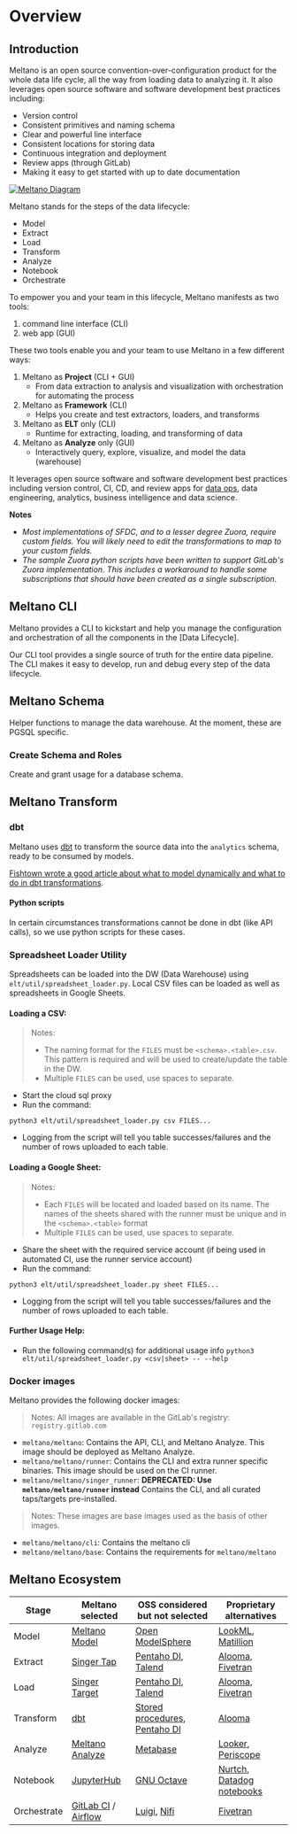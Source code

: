 # Overview

## Introduction

Meltano is an open source convention-over-configuration product for the whole data life cycle, all the way from loading data to analyzing it. It also leverages open source software and software development best practices including:

- Version control
- Consistent primitives and naming schema
- Clear and powerful line interface
- Consistent locations for storing data
- Continuous integration and deployment
- Review apps (through GitLab)
- Making it easy to get started with up to date documentation

[![Meltano Diagram](/meltano-diagram.png)](/meltano-diagram.png)

Meltano stands for the steps of the data lifecycle:

- Model
- Extract
- Load
- Transform
- Analyze
- Notebook
- Orchestrate

To empower you and your team in this lifecycle, Meltano manifests as two tools:

1. command line interface (CLI)
1. web app (GUI)

These two tools enable you and your team to use Meltano in a few different ways:
1. Meltano as **Project** (CLI + GUI)
    - From data extraction to analysis and visualization with orchestration for automating the process
1. Meltano as **Framework** (CLI)
    - Helps you create and test extractors, loaders, and transforms
1. Meltano as **ELT** only (CLI)
    - Runtime for extracting, loading, and transforming of data
1. Meltano as **Analyze** only (GUI)
    - Interactively query, explore, visualize, and model the data (warehouse)

It leverages open source software and software development best practices including version control, CI, CD, and review apps for [data ops](https://en.wikipedia.org/wiki/DataOps), data engineering, analytics, business intelligence and data science.

**Notes**

- _Most implementations of SFDC, and to a lesser degree Zuora, require custom fields. You will likely need to edit the transformations to map to your custom fields._
- _The sample Zuora python scripts have been written to support GitLab's Zuora implementation. This includes a workaround to handle some subscriptions that should have been created as a single subscription._

## Meltano CLI

Meltano provides a CLI to kickstart and help you manage the configuration and orchestration of all the components in the [Data Lifecycle].

Our CLI tool provides a single source of truth for the entire data pipeline. The CLI makes it easy to develop, run and debug every step of the data lifecycle.

## Meltano Schema

Helper functions to manage the data warehouse. At the moment, these are PGSQL specific.

### Create Schema and Roles

Create and grant usage for a database schema.

## Meltano Transform

### dbt

Meltano uses [dbt](https://docs.getdbt.com/) to transform the source data into the `analytics` schema, ready to be consumed by models.

[Fishtown wrote a good article about what to model dynamically and what to do in dbt transformations](https://blog.fishtownanalytics.com/how-do-you-decide-what-to-model-in-dbt-vs-lookml-dca4c79e2304).

#### Python scripts

In certain circumstances transformations cannot be done in dbt (like API calls), so we use python scripts for these cases.

### Spreadsheet Loader Utility

Spreadsheets can be loaded into the DW (Data Warehouse) using `elt/util/spreadsheet_loader.py`. Local CSV files can be loaded as well as spreadsheets in Google Sheets.

#### Loading a CSV:

> Notes:
>
> - The naming format for the `FILES` must be `<schema>.<table>.csv`. This pattern is required and will be used to create/update the table in the DW.
> - Multiple `FILES` can be used, use spaces to separate.

- Start the cloud sql proxy
- Run the command:

```
python3 elt/util/spreadsheet_loader.py csv FILES...
```

- Logging from the script will tell you table successes/failures and the number of rows uploaded to each table.

#### Loading a Google Sheet:

> Notes:
>
> - Each `FILES` will be located and loaded based on its name. The names of the sheets shared with the runner must be unique and in the `<schema>.<table>` format
> - Multiple `FILES` can be used, use spaces to separate.

- Share the sheet with the required service account (if being used in automated CI, use the runner service account)
- Run the command:

```
python3 elt/util/spreadsheet_loader.py sheet FILES...
```

- Logging from the script will tell you table successes/failures and the number of rows uploaded to each table.

#### Further Usage Help:

- Run the following command(s) for additional usage info `python3 elt/util/spreadsheet_loader.py <csv|sheet> -- --help`

### Docker images

Meltano provides the following docker images:

> Notes: All images are available in the GitLab's registry: `registry.gitlab.com`

- `meltano/meltano`: Contains the API, CLI, and Meltano Analyze. This image should be deployed as Meltano Analyze.
- `meltano/meltano/runner`: Contains the CLI and extra runner specific binaries. This image should be used on the CI runner.
- `meltano/meltano/singer_runner`: **DEPRECATED: Use `meltano/meltano/runner` instead** Contains the CLI, and all curated taps/targets pre-installed.

> Notes: These images are base images used as the basis of other images.

- `meltano/meltano/cli`: Contains the meltano cli
- `meltano/meltano/base`: Contains the requirements for `meltano/meltano`

## Meltano Ecosystem

| Stage       | Meltano selected                                                                     | OSS considered but not selected                                                                                                          | Proprietary alternatives                                                                                                                                       |
| ----------- | ------------------------------------------------------------------------------------ | ---------------------------------------------------------------------------------------------------------------------------------------- | -------------------------------------------------------------------------------------------------------------------------------------------------------------- |
| Model       | [Meltano Model](https://gitlab.com/meltano/meltano#meltano-model)                    | [Open ModelSphere](http://www.modelsphere.com/org/)                                                                                      | [LookML](https://looker.com/platform/data-modeling), [Matillion](http://www.stephenlevin.co/data-modeling-layer-startup-analytics-dbt-vs-matillion-vs-lookml/) |
| Extract     | [Singer Tap](https://gitlab.com/meltano/meltano#tap)                                 | [Pentaho DI](http://www.pentaho.com/product/data-integration), [Talend](https://www.talend.com/)                                         | [Alooma](https://www.alooma.com/), [Fivetran](https://fivetran.com/)                                                                                           |
| Load        | [Singer Target](https://gitlab.com/meltano/meltano#target)                           | [Pentaho DI](http://www.pentaho.com/product/data-integration), [Talend](https://www.talend.com/)                                         | [Alooma](https://www.alooma.com/), [Fivetran](https://fivetran.com/)                                                                                           |
| Transform   | [dbt](https://www.getdbt.com/)                                                       | [Stored procedures](https://gitlab.com/meltano/meltano#stored-procedures), [Pentaho DI](http://www.pentaho.com/product/data-integration) | [Alooma](https://www.alooma.com/)                                                                                                                              |
| Analyze     | [Meltano Analyze](https://gitlab.com/meltano/meltano/tree/master/src/analyze)        | [Metabase](https://www.metabase.com/)                                                                                                    | [Looker](https://looker.com/), [Periscope](https://www.periscopedata.com/)                                                                                     |
| Notebook    | [JupyterHub](https://github.com/jupyterhub/jupyterhub)                               | [GNU Octave](https://www.gnu.org/software/octave/)                                                                                       | [Nurtch](https://www.nurtch.com/), [Datadog notebooks](https://www.datadoghq.com/blog/data-driven-notebooks/)                                                  |
| Orchestrate | [GitLab CI](https://docs.gitlab.com/ee/ci/) / [Airflow](https://airflow.apache.org/) | [Luigi](https://github.com/spotify/luigi), [Nifi](https://nifi.apache.org/)                                                              | [Fivetran](https://fivetran.com/)                                                                                                                              |
